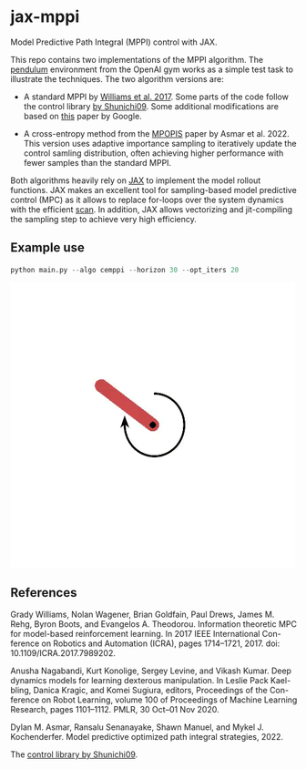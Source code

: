 # jax-mppi
Model Predictive Path Integral (MPPI) control with JAX.

This repo contains two implementations of the MPPI algorithm.
The [pendulum](https://www.gymlibrary.dev/environments/classic_control/pendulum/) environment from the OpenAI gym works as a simple test task to illustrate the techniques.
The two algorithm versions are:

- A standard MPPI by [Williams et al. 2017](https://ieeexplore.ieee.org/document/7989202). Some parts of the code follow the control library [by Shunichi09](https://github.com/Shunichi09/PythonLinearNonlinearControl). Some additional modifications are based on [this](https://github.com/google-research/pddm) paper by Google.

- A cross-entropy method from the [MPOPIS](https://github.com/sisl/MPOPIS) paper by Asmar et al. 2022. This version uses adaptive importance sampling to iteratively update the control samling distribution, often achieving higher performance with fewer samples than the standard MPPI.

Both algorithms heavily rely on [JAX](https://github.com/google/jax) to implement the model rollout functions. JAX makes an excellent tool for sampling-based model predictive control (MPC) as it allows to replace for-loops over the system dynamics with the efficient [scan](https://jax.readthedocs.io/en/latest/_autosummary/jax.lax.scan.html). In addition, JAX allows vectorizing and jit-compiling the sampling step to achieve very high efficiency.

## Example use

```python
python main.py --algo cemppi --horizon 30 --opt_iters 20
```

![alt text](video/pendulum.gif)

## References

Grady Williams, Nolan Wagener, Brian Goldfain, Paul Drews, James M.
Rehg, Byron Boots, and Evangelos A. Theodorou. Information theoretic MPC
for model-based reinforcement learning. In 2017 IEEE International Con-
ference on Robotics and Automation (ICRA), pages 1714–1721, 2017. doi:
10.1109/ICRA.2017.7989202.

Anusha Nagabandi, Kurt Konolige, Sergey Levine, and Vikash Kumar. Deep
dynamics models for learning dexterous manipulation. In Leslie Pack Kael-
bling, Danica Kragic, and Komei Sugiura, editors, Proceedings of the Con-
ference on Robot Learning, volume 100 of Proceedings of Machine Learning
Research, pages 1101–1112. PMLR, 30 Oct–01 Nov 2020.

Dylan M. Asmar, Ransalu Senanayake, Shawn Manuel, and Mykel J. Kochenderfer. Model predictive optimized path integral strategies, 2022.

The [control library by Shunichi09](https://github.com/Shunichi09/PythonLinearNonlinearControl).
